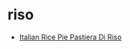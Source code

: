 # riso

 * [Italian Rice Pie Pastiera Di Riso](index/i/italian-rice-pie-pastiera-di-riso-51233420.json)
